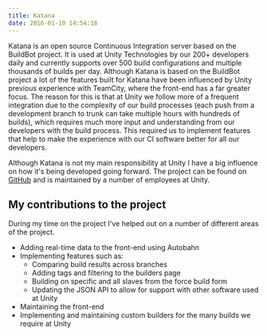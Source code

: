 ```yaml
---
title: Katana
date: 2016-01-10 14:54:18
---
```


Katana is an open source Continuous Integration server based on the BuildBot project. It is used at Unity Technologies by our 200+ developers daily and currently supports over 500 build configurations and multiple thousands of builds per day. Although Katana is based on the BuildBot project a lot of the features built for Katana have been influenced by Unity previous experience with TeamCity, where the front-end has a far greater focus. The reason for this is that at Unity we follow more of a frequent integration due to the complexity of our build processes (each push from a development branch to trunk can take multiple hours with hundreds of builds), which requires much more input and understanding from our developers with the build process. This required us to implement features that help to make the experience with our CI software better for all our developers.

Although Katana is not my main responsibility at Unity I have a big influence on how it's being developed going forward. The project can be found on [GitHub](https://github.com/Unity-Technologies/katana) and is maintained by a number of employees at Unity. 


## My contributions to the project

During my time on the project I've helped out on a number of different areas of the project.

- Adding real-time data to the front-end using Autobahn
- Implementing features such as:
	- Comparing build results across branches
	- Adding tags and filtering to the builders page
	- Building on specific and all slaves from the force build form
	- Updating the JSON API to allow for support with other software used at Unity
- Maintaining the front-end
- Implementing and maintaining custom builders for the many builds we require at Unity
